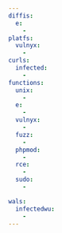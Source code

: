 ```yaml
---
diffis:
  e:
    -
platfs:
  vulnyx:
    -
curls:
  infected:
    -
functions:
  unix:
    -
  e:
    -
  vulnyx:
    -
  fuzz:
    -
  phpmod:
    -
  rce:
    -
  sudo:
    -

wals:
  infectedwu:
    -
---
```

